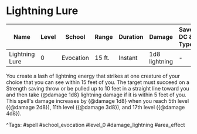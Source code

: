# Lightning Lure

| Name | Level | School | Range | Duration | Damage | Save DC & Type |
|------|-------|--------|-------|----------|--------|----------------|
| Lightning Lure | 0 | Evocation | 15 ft. | Instant | 1d8 lightning | - |

You create a lash of lightning energy that strikes at one creature of your choice that you can see within 15 feet of you. The target must succeed on a Strength saving throw or be pulled up to 10 feet in a straight line toward you and then take {@damage 1d8} lightning damage if it is within 5 feet of you. This spell's damage increases by {@damage 1d8} when you reach 5th level ({@damage 2d8}), 11th level ({@damage 3d8}), and 17th level ({@damage 4d8}).

^Tags: #spell #school_evocation #level_0 #damage_lightning #area_effect